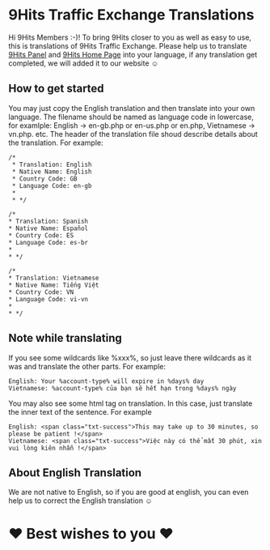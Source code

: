 # 9Hits Traffic Exchange Translations
Hi 9Hits Members :-)! To bring 9Hits closer to you as well as easy to use, this is translations of 9Hits Traffic Exchange. Please help us to translate [9Hits Panel](https://panel.9hits.com/) and [9Hits Home Page](https://9hits.com/) into your language, if any translation get completed, we will added it to our website ☺

## How to get started
You may just copy the English translation and then translate into your own language. The filename should be named as language code in lowercase, for examlple: English -> en-gb.php or en-us.php or en.php, Vietnamese -> vn.php. etc.
The header of the translation file shoud describe details about the translation. For example:
```
/*
 * Translation: English
 * Native Name: English
 * Country Code: GB
 * Language Code: en-gb
 *
 * */
 ```
 ```
 /*
 * Translation: Spanish
 * Native Name: Español
 * Country Code: ES
 * Language Code: es-br
 *
 * */
 ```
 ```
 /*
 * Translation: Vietnamese
 * Native Name: Tiếng Việt
 * Country Code: VN
 * Language Code: vi-vn
 *
 * */
 ```
## Note while translating

If you see some wildcards like %xxx%, so just leave there wildcards as it was and translate the other parts.
For example:
```
English: Your %account-type% will expire in %days% day
Vietnamese: %account-type% của bạn sẽ hết hạn trong %days% ngày
```

You may also see some html tag on translation. In this case, just translate the inner text of the sentence. For example
```
English: <span class="txt-success">This may take up to 30 minutes, so please be patient !</span>
Vietnamese: <span class="txt-success">Việc này có thể mất 30 phút, xin vui lòng kiên nhẫn !</span>
```

## About English Translation
We are not native to English, so if you are good at english, you can even help us to correct the English translation ☺


# ❤ Best wishes to you ❤